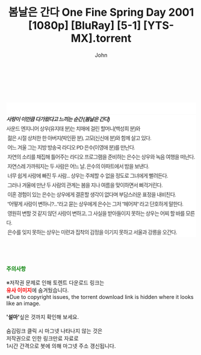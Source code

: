 ﻿---
layout: post
title:  "봄날은 간다 One Fine Spring Day 2001 [1080p] [BluRay] [5-1] [YTS-MX].torrent"
author: John
categories: [ 영화 ]
tags: [  ]
image:  
description: "봄날은 간다 One Fine Spring Day 2001 [1080p] [BluRay] [5-1] [YTS-MX] torrent 정보 공유"
toc: true
toc_sticky: true
---

<br>
<div class="view-img">
<img alt="" class="img-tag" content="https://torrentmobile60.com/data/file/movie/3735182707_SoXPcrxW_78cf805b59aca274dc8d737fc923f9be1be6da24.jpg" itemprop="image" src="https://torrentmobile60.com/data/file/movie/3735182707_SoXPcrxW_78cf805b59aca274dc8d737fc923f9be1be6da24.jpg"/></div><div class="view-content" itemprop="description">
<p><br/></p><div class="title_area" style="margin:0px 0px 9px;padding:0px;list-style:none;font-size:12px;font-family:'나눔고딕', NanumGothic, '돋움', Dotum, Helvetica, 'AppleSDGothicNeo-Medium', AppleGothic, sans-serif;height:30px;float:none;background-color:rgb(255,255,255);"><h4 class="h_story" style="margin:5px 10px 0px 0px;padding:0px;list-style:none;font-size:12px;font-family:'돋움', sans-serif;height:18px;width:49px;background:url(&quot;https://ssl.pstatic.net/static/movie/2020/10/h_tx_sp5.png&quot;) no-repeat 0px -17px;float:left;"><strong class="blind" style="margin:0px;padding:0px;list-style:none;font-size:0px;font-family:inherit;color:inherit;width:1px;height:1px;line-height:0;">줄거리</strong></h4></div><h5 class="h_tx_story" style="margin:-7px 0px 1px;padding:0px;list-style:none;font-size:14px;font-family:'나눔고딕', NanumGothic, Helvetica, sans-serif;color:rgb(51,51,51);background-image:url(&quot;https://ssl.pstatic.net/static/movie/2014/01/blank.gif&quot;);letter-spacing:-1px;line-height:25px;background-color:rgb(255,255,255);">사랑이 이만큼 다가왔다고 느끼는 순간 (봄날은 간다)</h5><p class="con_tx" style="margin-top:-1px;margin-bottom:-6px;list-style:none;font-size:14px;font-family:'나눔고딕', NanumGothic, '돋움', Dotum, Helvetica, 'AppleSDGothicNeo-Medium', AppleGothic, sans-serif;color:rgb(51,51,51);background-image:url(&quot;https://ssl.pstatic.net/static/movie/2014/01/blank.gif&quot;);letter-spacing:-1px;line-height:25px;background-color:rgb(255,255,255);">사운드 엔지니어 상우(유지태 분)는 치매에 걸린 할머니(백성희 분)와<br style="list-style:none;font-size:12px;font-family:'돋움', sans-serif;color:rgb(0,0,0);"/> 젊은 시절 상처한 한 아버지(박인환 분), 고모(신신애 분)와 함께 살고 있다.<br style="list-style:none;font-size:12px;font-family:'돋움', sans-serif;color:rgb(0,0,0);"/> 어느 겨울 그는 지방 방송국 라디오 PD 은수(이영애 분)를 만난다.<br style="list-style:none;font-size:12px;font-family:'돋움', sans-serif;color:rgb(0,0,0);"/> 자연의 소리를 채집해 틀어주는 라디오 프로그램을 준비하는 은수는 상우와 녹음 여행을 떠난다.<br style="list-style:none;font-size:12px;font-family:'돋움', sans-serif;color:rgb(0,0,0);"/> 자연스레 가까워지는 두 사람은 어느 날, 은수의 아파트에서 밤을 보낸다.<br style="list-style:none;font-size:12px;font-family:'돋움', sans-serif;color:rgb(0,0,0);"/> 너무 쉽게 사랑에 빠진 두 사람... 상우는 주체할 수 없을 정도로 그녀에게 빨려든다.<br style="list-style:none;font-size:12px;font-family:'돋움', sans-serif;color:rgb(0,0,0);"/> 그러나 겨울에 만난 두 사람의 관계는 봄을 지나 여름을 맞이하면서 삐걱거린다.<br style="list-style:none;font-size:12px;font-family:'돋움', sans-serif;color:rgb(0,0,0);"/> 이혼 경험이 있는 은수는 상우에게 결혼할 생각이 없다며 부담스러운 표정을 내비친다.<br style="list-style:none;font-size:12px;font-family:'돋움', sans-serif;color:rgb(0,0,0);"/> "어떻게 사랑이 변하니?..."라고 묻는 상우에게 은수는 그저 "헤어져" 라고 단호하게 말한다.<br style="list-style:none;font-size:12px;font-family:'돋움', sans-serif;color:rgb(0,0,0);"/> 영원히 변할 것 같지 않던 사랑이 변하고, 그 사실을 받아들이지 못하는 상우는 어찌 할 바를 모른다.<br style="list-style:none;font-size:12px;font-family:'돋움', sans-serif;color:rgb(0,0,0);"/> 은수를 잊지 못하는 상우는 미련과 집착의 감정을 이기지 못하고 서울과 강릉을 오간다.</p> </div>
    
<br><br><br>
<p data-ke-size="size16"><b><span style="color: green;">주의사항</span></b><br /><br />※저작권 문제로 인해 토렌트 다운로드 링크는<br /><b><span style="color: red;">유사 이미지</span></b>에 숨겨뒀습니다.<br />※Due to copyright issues, the torrent download link is hidden where it looks like an image.<br /><br /><b>'설마'</b>싶은 것까지 확인해 보세요.<br /><br />숨김링크 클릭 시 마그넷 나타나지 않는 것은<br />저작권으로 인한 링크만료 자료로<br />1시간 간격으로 봇에 의해 마그넷 주소 갱신됩니다.</p>
